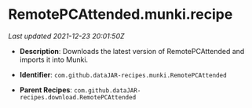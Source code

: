 # RemotePCAttended.munki.recipe

_Last updated 2021-12-23 20:01:50Z_

- **Description**: Downloads the latest version of RemotePCAttended and imports it into Munki.

- **Identifier**: `com.github.dataJAR-recipes.munki.RemotePCAttended`

- **Parent Recipes**: `com.github.dataJAR-recipes.download.RemotePCAttended`

